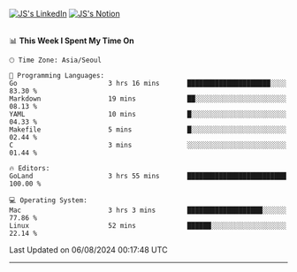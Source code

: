 
[![JS's LinkedIn](https://img.shields.io/badge/LinkedIn-blue?style=for-the-badge&logo=linkedin)](https://www.linkedin.com/in/jaeseung-lee-5a2a32139/) 
[![JS's Notion](https://img.shields.io/badge/Notion-black?style=for-the-badge&logo=notion)](https://bit.ly/ljswiki1) <br><br>
<!-- ![JS's GitHub stats](https://github-readme-stats-lemon-five.vercel.app/api?username=tkxkd0159&hide=contribs,prs,stars,issues&show_icons=true&theme=react&include_all_commits=true)   -->
<!-- ![Top Langs](https://github-readme-stats-lemon-five.vercel.app/api/top-langs/?username=tkxkd0159&layout=compact&hide=jupyter%20notebook,scss,html,css&langs_count=10)  -->


<!--START_SECTION:waka-->
📊 **This Week I Spent My Time On** 

```text
🕑︎ Time Zone: Asia/Seoul

💬 Programming Languages: 
Go                       3 hrs 16 mins       █████████████████████░░░░   83.30 % 
Markdown                 19 mins             ██░░░░░░░░░░░░░░░░░░░░░░░   08.13 % 
YAML                     10 mins             █░░░░░░░░░░░░░░░░░░░░░░░░   04.33 % 
Makefile                 5 mins              █░░░░░░░░░░░░░░░░░░░░░░░░   02.44 % 
C                        3 mins              ░░░░░░░░░░░░░░░░░░░░░░░░░   01.44 % 

🔥 Editors: 
GoLand                   3 hrs 55 mins       █████████████████████████   100.00 % 

💻 Operating System: 
Mac                      3 hrs 3 mins        ███████████████████░░░░░░   77.86 % 
Linux                    52 mins             ██████░░░░░░░░░░░░░░░░░░░   22.14 % 
```


 Last Updated on 06/08/2024 00:17:48 UTC
<!--END_SECTION:waka-->

---
<!---
<a href="https://github.com/tkxkd0159/books">
  <img align="center" src="https://github-readme-stats-lemon-five.vercel.app/api/pin/?username=tkxkd0159&repo=books&theme=react" />
</a>
-->

<!---
- 🔭 I’m currently working on ...
- 🌱 I’m currently learning blockchain and distributed network
- 👯 I’m looking to collaborate on ...
- 🤔 I’m looking for help with ...
- 💬 Ask me about ...
- 📫 How to reach me: ...
- 😄 Pronouns: ...
- ⚡ Fun fact: ...
-->

